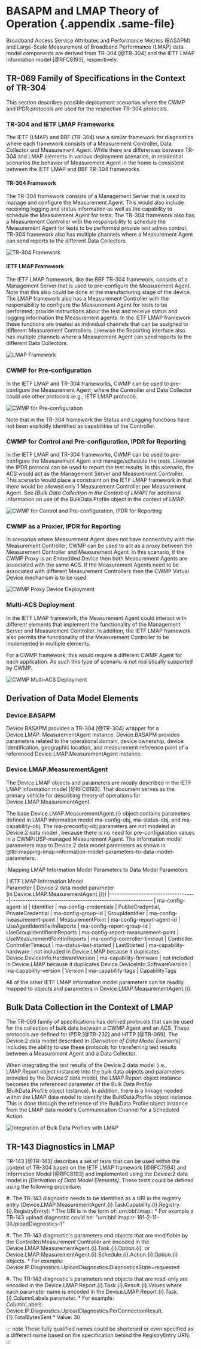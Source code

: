 # BASAPM and LMAP Theory of Operation {.appendix .same-file}

Broadband Access Service Attributes and Performance Metrics (BASAPM) and Large-Scale Measurement of Broadband Performance (LMAP) data model components are derived from TR-304 [@TR-304] and the IETF LMAP information model [@RFC8193], respectively.

## TR-069 Family of Specifications in the Context of TR-304

This section describes possible deployment scenarios where the CWMP and IPDR protocols are used for the respective TR-304 protocols.

### TR-304 and IETF LMAP Frameworks

The IETF (LMAP) and BBF (TR-304) use a similar framework for diagnostics where each framework consists of a Measurement Controller, Data Collector and Measurement Agent. While there are differences between TR-304 and LMAP elements in various deployment scenarios, in residential scenarios the behavior of Measurement Agent in the home is consistent between the IETF LMAP and BBF TR-304 frameworks.

#### TR-304 Framework

The TR-304 framework consists of a Management Server that is used to manage and configure the Measurement Agent. This would also include receiving logging and status information as well as the capability to schedule the Measurement Agent for tests. The TR-304 framework also has a Measurement Controller with the responsibility to schedule the Measurement Agent for tests to be performed provide test admin control. TR-304 framework also has multiple channels where a Measurement Agent can send reports to the different Data Collectors.

![TR-304 Framework](/images/tr-304-framework.png)

#### IETF LMAP Framework

The IETF LMAP framework, like the BBF TR-304 framework, consists of a Management Server that is used to pre-configure the Measurement Agent. Note that this also could be done at the manufacturing stage of the device. The LMAP framework also has a Measurement Controller with the responsibility to configure the Measurement Agent for tests to be performed; provide instructions about the test and receive status and logging information the Measurement agents. In the IETF LMAP framework these functions are treated as individual channels that can be assigned to different Measurement Controllers. Likewise the Reporting interface also has multiple channels where a Measurement Agent can send reports to the different Data Collectors.

![LMAP Framework](/images/lmap-framework.png)

### CWMP for Pre-configuration

In the IETF LMAP and TR-304 frameworks, CWMP can be used to pre-configure the Measurement Agent; where the Controller and Data Collector could use other protocols (e.g., IETF LMAP protocol).

![CWMP for Pre-configuration](/images/cwmp-for-pre-configuration.png)

Note that in the TR-304 framework the Status and Logging functions have not been explicitly identified as capabilities of the Controller.

### CWMP for Control and Pre-configuration, IPDR for Reporting

In the IETF LMAP and TR-304 frameworks, CWMP can be used to pre-configure the Measurement Agent and manage/schedule the tests. Likewise the IPDR protocol can be used to report the test results. In this scenario, the ACS would act as the Management Server and Measurement Controller. This scenario would place a constraint on the IETF LMAP framework in that there would be allowed only 1 Measurement Controller per Measurement Agent. See *[Bulk Data Collection in the Context of LMAP]* for additional information on use of the BulkData.Profile object in the context of LMAP.

![CWMP for Control and Pre-configuration, IPDR for Reporting](/images/cwmp-for-control-and-pre-configuration-ipdr-for-reporting.png)

### CWMP as a Proxier, IPDR for Reporting

In scenarios where Measurement Agent does not have connectivity with the Measurement Controller, CWMP can be used to act as a proxy between the Measurement Controller and Measurement Agent. In this scenario, if the CWMP Proxy is an Embedded Device then both Measurement Agents are associated with the same ACS. If the Measurement Agents need to be associated with different Measurement Controllers then the CWMP Virtual Device mechanism is to be used.

![CWMP Proxy Device Deployment](/images/cwmp-proxy-device-deployment.png)

### Multi-ACS Deployment

In the IETF LMAP framework, the Measurement Agent could interact with different elements that implement the functionality of the Management Server and Measurement Controller. In addition, the IETF LMAP framework also permits the functionality of the Measurement Controller to be implemented in multiple elements.

For a CWMP framework, this would require a different CWMP Agent for each application. As such this type of scenario is not realistically supported by CWMP.

![CWMP Multi-ACS Deployment](/images/cwmp-multi-acs-deployment.png)

## Derivation of Data Model Elements

### Device.BASAPM

Device.BASAPM provides a TR-304 [@TR-304] wrapper for a Device.LMAP. MeasurementAgent instance. Device.BASAPM provides parameters related to the operational domain, device ownership, device identification, geographic location, and measurement reference point of a referenced Device.LMAP.MeasurementAgent instance.

### Device.LMAP.MeasurementAgent

The Device.LMAP objects and parameters are mostly described in the IETF LMAP information model [@RFC8193]. That document serves as the primary vehicle for describing theory of operations for Device.LMAP.MeasurementAgent.

The base Device.LMAP.MeasurementAgent.{i} object contains parameters defined in LMAP information model ma-config-obj, ma-status-obj, and ma-capability-obj. The ma-preconfig-obj parameters are not modeled in Device:2 data model , because there is no need for pre-configuration values in a CWMP/USP-managed Measurement Agent. The information model parameters map to Device:2 data model parameters as shown in @tbl:mapping-lmap-information-model-parameters-to-data-model-parameters:

:Mapping LMAP Information Model Parameters to Data Model Parameters

| IETF LMAP Information Model\
Parameter  | Device:2 data model parameter \
(in Device.LMAP.MeasurementAgent.{i})
|------------------------------------|-----------------------------------------------------------
| ma-config-agent-id                 | Identifier
| ma-config-credentials              | PublicCredential, PrivateCredential
| ma-config-group-id                 | GroupIdentifier
| ma-config-measurement-point        | MeasurementPoint
| ma-config-report-agent-id          | UseAgentIdentifierInReports
| ma-config-report-group-id          | UseGroupIdentifierInReports
| ma-config-report-measurement-point | UseMeasurementPointInReports
| ma-config-controller-timeout       | Controller. ControllerTimeout
| ma-status-last-started             | LastStarted
| ma-capability-hardware             | not included in Device.LMAP because it duplicates Device.DeviceInfo.HardwareVersion
| ma-capability-firmware             | not included in Device.LMAP because it duplicates Device.DeviceInfo.SoftwareVersion
| ma-capability-version              | Version
| ma-capability-tags                 | CapabilityTags

All of the other IETF LMAP information model parameters can be readily mapped to objects and parameters in Device.LMAP.MeasurementAgent.{i}.

## Bulk Data Collection in the Context of LMAP

The TR-069 family of specifications has defined protocols that can be used for the collection of bulk data between a CWMP Agent and an ACS. These protocols are defined for IPDR [@TR-232] and HTTP [@TR-069]. The Device:2 data model described in *[Derivation of Data Model Elements]* includes the ability to use these protocols for transferring test results between a Measurement Agent and a Data Collector.

When integrating the test results of the Device:2 data model (i.e., LMAP.Report object instance) into the bulk data objects and parameters provided by the Device:2 data model, the LMAP.Report object instance becomes the referenced parameter of the Bulk Data Profile (BulkData.Profile object instance). In addition, there is a linkage needed within the LMAP data model to identify the BulkData.Profile object instance. This is done through the reference of the BulkData.Profile object instance from the LMAP data model's Communication Channel for a Scheduled Action.

![Integration of Bulk Data Profiles with LMAP](/images/integration-of-bulk-data-profiles-with-lmap.png)

## TR-143 Diagnostics in LMAP

TR-143 [@TR-143] describes a set of tests that can be used within the context of TR-304 based on the IETF LMAP framework [@RFC7594] and Information Model [@RFC8193] and implemented using the Device:2 data model in *[Derivation of Data Model Elements]*. These tests could be defined using the following procedure:

#. The TR-143 diagnostic needs to be identified as a URI in the registry entry (Device.LMAP.MeasurementAgent.{i}.TaskCapability.{i}.Registry.{i}.RegistryEntry):
    * The URI is in the form of: urn:bbf:lmap:<BBF TR>:<DiagnosticProfileName>
    * For example a TR-143 upload diagnostic could be: "urn:bbf:lmap:tr-181-2-11-0:UploadDiagnostics-1"

#. The TR-143 diagnostic's parameters and objects that are modifiable by the Controller/Measurement Controller are encoded in the Device.LMAP.MeasurementAgent.{i}.Task.{i}.Option.{i}. or Device.LMAP.MeasurementAgent.{i}.Schedule.{i}.Action.{i}.Option.{i} objects.
    * For example: Device.IP.Diagnostics.UploadDiagnostics.DiagnosticsState=requested

#. The TR-143 diagnostic's parameters and objects that are read-only are encoded in the Device.LMAP.Report.{i}.Task.{i}.Result.{i}.Values where each parameter name is encoded in the Device.LMAP.Report.{i}.Task.{i}.ColumnLabels parameter.
    * For example:\
    ColumnLabels:\
    Device.IP.Diagnostics.UploadDiagnostics.PerConnectionResult.{1}.TotalBytesSent
    * Value: 30

::: note
These fully qualified names could be shortened or even specified as a different name based on the specification behind the RegistryEntry URN.
:::

